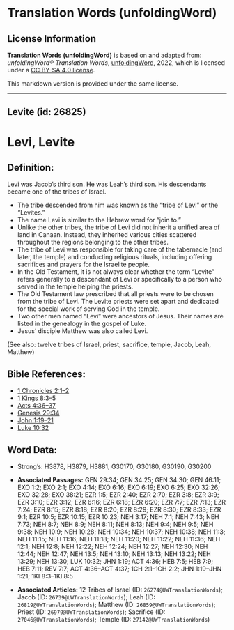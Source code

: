 # Translation Words (unfoldingWord)

## License Information

**Translation Words (unfoldingWord)** is based on and adapted from: _unfoldingWord® Translation Words_, [unfoldingWord](https://unfoldingword.org/utw), 2022, which is licensed under a [CC BY-SA 4.0 license](https://creativecommons.org/licenses/by-sa/4.0/legalcode.en).

This markdown version is provided under the same license.



--------------------------------

## Levite (id: 26825)

Levi, Levite
============

Definition:
-----------

Levi was Jacob’s third son. He was Leah’s third son. His descendants became one of the tribes of Israel.

* The tribe descended from him was known as the “tribe of Levi” or the “Levites.”
* The name Levi is similar to the Hebrew word for “join to.”
* Unlike the other tribes, the tribe of Levi did not inherit a unified area of land in Canaan. Instead, they inherited various cities scattered throughout the regions belonging to the other tribes.
* The tribe of Levi was responsible for taking care of the tabernacle (and later, the temple) and conducting religious rituals, including offering sacrifices and prayers for the Israelite people.
* In the Old Testament, it is not always clear whether the term “Levite” refers generally to a descendant of Levi or specifically to a person who served in the temple helping the priests.
* The Old Testament law prescribed that all priests were to be chosen from the tribe of Levi. The Levite priests were set apart and dedicated for the special work of serving God in the temple.
* Two other men named “Levi” were ancestors of Jesus. Their names are listed in the genealogy in the gospel of Luke.
* Jesus’ disciple Matthew was also called Levi.

(See also: twelve tribes of Israel, priest, sacrifice, temple, Jacob, Leah, Matthew)

Bible References:
-----------------

* [1 Chronicles 2:1–2](https://ref.ly/1Chr2:1-1Chr2:2)
* [1 Kings 8:3–5](https://ref.ly/1Kgs8:3-1Kgs8:5)
* [Acts 4:36–37](https://ref.ly/Acts4:36-Acts4:37)
* [Genesis 29:34](https://ref.ly/Gen29:34)
* [John 1:19–21](https://ref.ly/John1:19-John1:21)
* [Luke 10:32](https://ref.ly/Luke10:32)

Word Data:
----------

* Strong’s: H3878, H3879, H3881, G30170, G30180, G30190, G30200

* **Associated Passages:** GEN 29:34; GEN 34:25; GEN 34:30; GEN 46:11; EXO 1:2; EXO 2:1; EXO 4:14; EXO 6:16; EXO 6:19; EXO 6:25; EXO 32:26; EXO 32:28; EXO 38:21; EZR 1:5; EZR 2:40; EZR 2:70; EZR 3:8; EZR 3:9; EZR 3:10; EZR 3:12; EZR 6:16; EZR 6:18; EZR 6:20; EZR 7:7; EZR 7:13; EZR 7:24; EZR 8:15; EZR 8:18; EZR 8:20; EZR 8:29; EZR 8:30; EZR 8:33; EZR 9:1; EZR 10:5; EZR 10:15; EZR 10:23; NEH 3:17; NEH 7:1; NEH 7:43; NEH 7:73; NEH 8:7; NEH 8:9; NEH 8:11; NEH 8:13; NEH 9:4; NEH 9:5; NEH 9:38; NEH 10:9; NEH 10:28; NEH 10:34; NEH 10:37; NEH 10:38; NEH 11:3; NEH 11:15; NEH 11:16; NEH 11:18; NEH 11:20; NEH 11:22; NEH 11:36; NEH 12:1; NEH 12:8; NEH 12:22; NEH 12:24; NEH 12:27; NEH 12:30; NEH 12:44; NEH 12:47; NEH 13:5; NEH 13:10; NEH 13:13; NEH 13:22; NEH 13:29; NEH 13:30; LUK 10:32; JHN 1:19; ACT 4:36; HEB 7:5; HEB 7:9; HEB 7:11; REV 7:7; ACT 4:36–ACT 4:37; 1CH 2:1–1CH 2:2; JHN 1:19–JHN 1:21; 1KI 8:3–1KI 8:5
* **Associated Articles:** 12 Tribes of Israel (ID: `26274@UWTranslationWords`); Jacob (ID: `26739@UWTranslationWords`); Leah (ID: `26819@UWTranslationWords`); Matthew (ID: `26859@UWTranslationWords`); Priest (ID: `26979@UWTranslationWords`); Sacrifice (ID: `27046@UWTranslationWords`); Temple (ID: `27142@UWTranslationWords`)


